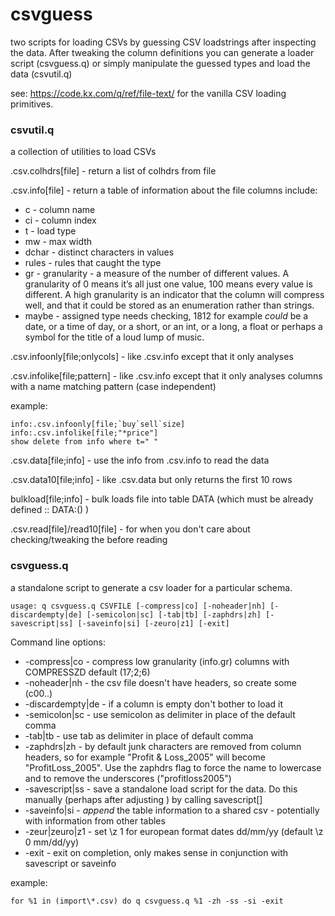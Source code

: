 # csvguess

two scripts for loading CSVs by guessing CSV loadstrings after inspecting the data. After tweaking the column definitions you can generate a loader script (csvguess.q) or simply manipulate the guessed types and load the data (csvutil.q) 

see: https://code.kx.com/q/ref/file-text/ for the vanilla CSV loading primitives.

### csvutil.q

a collection of utilities to load CSVs

.csv.colhdrs[file] - return a list of colhdrs from file

 .csv.info[file] - return a table of information about the file
 columns include:
 
* c - column name
* ci - column index 
* t - load type
* mw - max width
* dchar - distinct characters in values
* rules - rules that caught the type
* gr - granularity - a measure of the number of different values. A granularity of 0 means it’s all just one value, 100 means every value is different. A high granularity is an indicator that the column will compress well, and that it could be stored as an enumeration rather than strings.
* maybe - assigned type needs checking, 1812 for example _could_ be a date, or a time of day, or a short, or an int, or a long, a float or perhaps a symbol for the title of a loud lump of music.

.csv.infoonly[file;onlycols] - like .csv.info except that it only analyses <onlycols>

.csv.infolike[file;pattern] - like .csv.info except that it only analyses columns with a name matching pattern (case independent) 

 example:
 
```	
info:.csv.infoonly[file;`buy`sell`size]
info:.csv.infolike[file;"*price"]
show delete from info where t=" "
```

 .csv.data[file;info] - use the info from .csv.info to read the data

 .csv.data10[file;info] - like .csv.data but only returns the first 10 rows

 bulkload[file;info] - bulk loads file into table DATA (which must be already defined :: DATA:() )

 .csv.read[file]/read10[file] - for when you don't care about checking/tweaking the <info> before reading
 
### csvguess.q

a standalone script to generate a csv loader for a particular schema. 

```
usage: q csvguess.q CSVFILE [-compress|co] [-noheader|nh] [-discardempty|de] [-semicolon|sc] [-tab|tb] [-zaphdrs|zh] [-savescript|ss] [-saveinfo|si] [-zeuro|z1] [-exit]
```

Command line options:
 
* -compress|co - compress low granularity (info.gr) columns with COMPRESSZD default (17;2;6)
* -noheader|nh - the csv file doesn't have headers, so create some (c00..)
* -discardempty|de - if a column is empty don't bother to load it
* -semicolon|sc - use semicolon as delimiter in place of the default comma
* -tab|tb - use tab as delimiter in place of default comma
* -zaphdrs|zh - by default junk characters are removed from column headers, so for example "Profit & Loss_2005" will become "ProfitLoss_2005". Use the zaphdrs flag to force the name to lowercase and to remove the underscores ("profitloss2005")
* -savescript|ss - save a standalone load script for the data. Do this manually (perhaps after adjusting <info>) by calling savescript[]
* -saveinfo|si - *append* the table information to a shared csv - potentially with information from other tables
* -zeur|zeuro|z1 - set \z 1 for european format dates dd/mm/yy (default \z 0 mm/dd/yy)
* -exit - exit on completion, only makes sense in conjunction with savescript or saveinfo

example:

```
for %1 in (import\*.csv) do q csvguess.q %1 -zh -ss -si -exit
```
